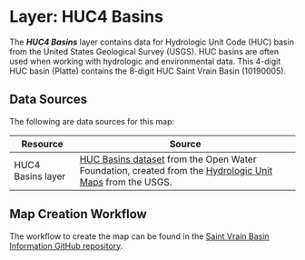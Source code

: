 # Layer:  HUC4 Basins #

The ***HUC4 Basins*** layer contains data for Hydrologic Unit Code (HUC) basin
from the United States Geological Survey (USGS).
HUC basins are often used when working with hydrologic and environmental data.
This 4-digit HUC basin (Platte) contains the 8-digit HUC Saint Vrain Basin (10190005).

## Data Sources ##

The following are data sources for this map:

| **Resource** | **Source** |
| -- | -- |
| HUC4 Basins layer | [HUC Basins dataset](https://data.openwaterfoundation.org/country/us/usgs/huc-basins/) from the Open Water Foundation, created from the [Hydrologic Unit Maps](https://water.usgs.gov/GIS/huc.html) from the USGS. |

## Map Creation Workflow ##

The workflow to create the map can be found in the
[Saint Vrain Basin Information GitHub repository](https://github.com/OpenWaterFoundation/owf-infomapper-co-saint-vrain/tree/master/workflow/BasinEntities/Physical-Basins).
